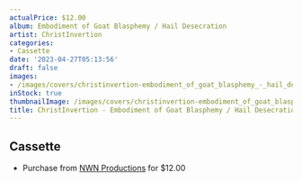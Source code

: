 ```yaml
---
actualPrice: $12.00
album: Embodiment of Goat Blasphemy / Hail Desecration
artist: ChristInvertion
categories:
- Cassette
date: '2023-04-27T05:13:56'
draft: false
images:
- /images/covers/christinvertion-embodiment_of_goat_blasphemy_-_hail_desecration.jpg
inStock: true
thumbnailImage: /images/covers/christinvertion-embodiment_of_goat_blasphemy_-_hail_desecration-thumb.jpg
title: ChristInvertion - Embodiment of Goat Blasphemy / Hail Desecration
---
```


## Cassette
* Purchase from [NWN Productions](http://shop.nwnprod.com/index.php?route=product/product&path=73&product_id=20467&sort=pd.name&order=ASC) for $12.00
